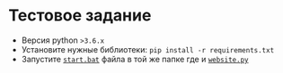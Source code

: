 # Тестовое задание

- Версия python `>3.6.x`
- Установите нужные библиотеки:   `pip install -r requirements.txt`
- Запустите [`start.bat`](https://github.com/Grigoriy457/test-projct/blob/main/start.bat) файла в той же папке где и [`website.py`](https://github.com/Grigoriy457/test-projct/blob/main/website.py)
